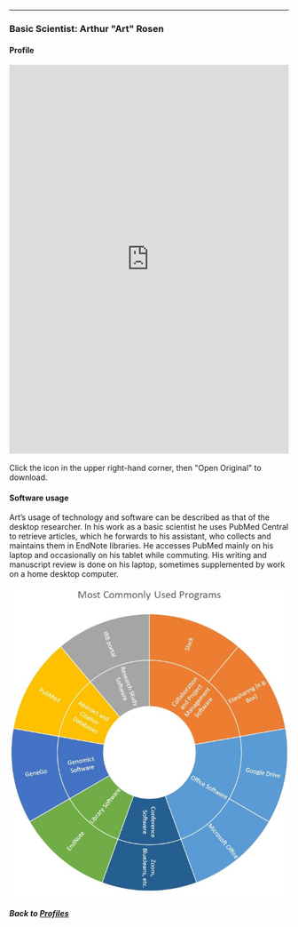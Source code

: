 ---
### Basic Scientist: Arthur "Art" Rosen
#### Profile

<embed src="https://docs.google.com/viewer?url=https://github.com/data2health/CTS-Personas/raw/master/docs/assets/BasicScientist_PersonaProfile.pdf&embedded=true" style="width:100%; height:700px;" frameborder="0" />
<br>

Click the icon in the upper right-hand corner, then "Open Original" to download.

#### Software usage

Art’s usage of technology and software can be described as that of the desktop researcher. In his work as a basic scientist he uses PubMed Central to retrieve articles, which he forwards to his assistant, who collects and maintains them in EndNote libraries. He accesses PubMed mainly on his laptop and occasionally on his tablet while commuting. His writing and manuscript review is done on his laptop, sometimes supplemented by work on a home desktop computer.

![](../../images/BasicScientist_SC.jpg)

##### Back to [Profiles](index.md)
